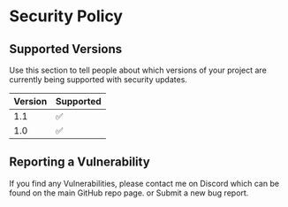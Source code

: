 # Security Policy

## Supported Versions

Use this section to tell people about which versions of your project are
currently being supported with security updates.

| Version | Supported          |
| ------- | ------------------ |
| 1.1     | :white_check_mark: |
| 1.0     | :white_check_mark: |


## Reporting a Vulnerability

If you find any Vulnerabilities, please contact me on Discord which can be found on the main GitHub repo page.
or
Submit a new bug report.
